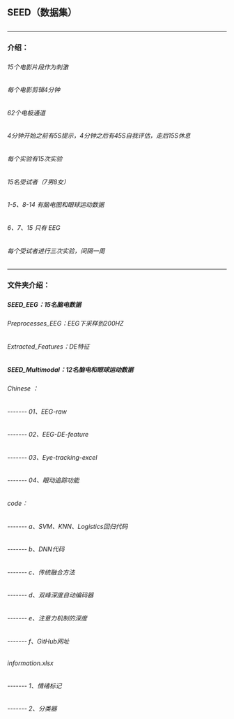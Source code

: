 ## SEED（数据集）
##

---

### 介绍：
###
###### 15个电影片段作为刺激
###### 每个电影剪辑4分钟
###### 62个电极通道
###### 4分钟开始之前有5S提示，4分钟之后有45S自我评估，走后15S休息
###### 每个实验有15次实验
###### 15名受试者（7男8女）
###### 1-5、8-14 有脑电图和眼球运动数据
###### 6、7、15 只有 EEG
###### 每个受试者进行三次实验，间隔一周

---
### 文件夹介绍：
###
##### SEED_EEG：15名脑电数据
###### Preprocesses_EEG：EEG下采样到200HZ
###### Extracted_Features：DE特征
##### SEED_Multimodal：12名脑电和眼球运动数据
###### Chinese ：
###### ------- 01、EEG-raw
###### ------- 02、EEG-DE-feature
###### ------- 03、Eye-tracking-excel
###### ------- 04、眼动追踪功能
###### code：
###### ------- a、SVM、KNN、Logistics回归代码
###### ------- b、DNN代码
###### ------- c、传统融合方法
###### ------- d、双峰深度自动编码器
###### ------- e、注意力机制的深度
###### ------- f、GitHub网址
###### information.xlsx
###### ------- 1、情绪标记
###### ------- 2、分类器


